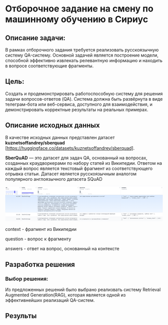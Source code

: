 # Отборочное задание на смену по машинному обучению в Сириус

## Описание задачи:
В рамках отборочного задания требуется реализовать русскоязычную систему QA-систему. Основной задачей является построение модели, способной эффективно извлекать релевантную информацию и находить в вопросе соответствующие фрагменты.

## Цель:
Создать и продемонстрировать работоспособную систему для решения задачи вопросов-ответов (QA). Система должна быть развёрнута в виде телеграм-бота или веб-сервиса, доступного для взаимодействия, и демонстрировать корректные результаты на реальных примерах.

## Описание исходных данных
В качестве исходных данных представлен датасет **kuznetsoffandrey/sberquad** [https://huggingface.co/datasets/kuznetsoffandrey/sberquad].

**SberQuAD** — это датасет для задач QA, основанный на вопросах, созданных краудворкерами по набору статей из Википедии. Ответом на каждый вопрос является текстовый фрагмент из соответствующего отрывка статьи. Датасет является русскоязычным аналогом популярного англоязычного датасета SQuAD

![alt text](applications/data_overview.png)

context - фрагмент из Википедии

question - вопрос к фрагменту

answers - ответ на вопрос, основанный на контексте

## Разработка решения

### Выбор решения:
Из предложенных решений было выбрано реализвать систему Retrieval Augmented Generation(RAG), которая является одной из эффективнейших реализаций QA-систем.

## Результы